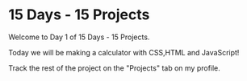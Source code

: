 # 15 Days - 15 Projects

Welcome to Day 1 of 15 Days - 15 Projects.

Today we will be making a calculator with CSS,HTML and JavaScript! 

Track the rest of the project on the "Projects" tab on my profile.
